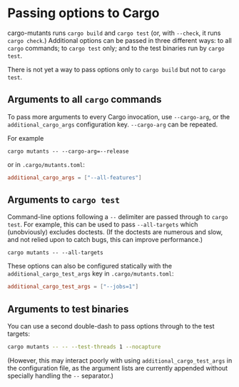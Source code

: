 # Passing options to Cargo

cargo-mutants runs `cargo build` and `cargo test` (or, with `--check`, it runs
`cargo check`.) Additional options can be passed in three different ways: to all
`cargo` commands; to `cargo test` only; and to the test binaries run by `cargo
test`.

There is not yet a way to pass options only to `cargo build` but not to `cargo test`.

## Arguments to all `cargo` commands

To pass more arguments to every Cargo invocation, use `--cargo-arg`, or the `additional_cargo_args` configuration key.
`--cargo-arg` can be repeated.

For example

```shell
cargo mutants -- --cargo-arg=--release
```

or in `.cargo/mutants.toml`:

```toml
additional_cargo_args = ["--all-features"]
```

## Arguments to `cargo test`

Command-line options following a `--` delimiter are passed through to
`cargo test`. For example, this can be used to pass `--all-targets` which (unobviously)
excludes doctests. (If the doctests are numerous and slow, and not relied upon to catch bugs, this can improve performance.)

```shell
cargo mutants -- --all-targets
```

These options can also be configured statically with the `additional_cargo_test_args` key in `.cargo/mutants.toml`:

```toml
additional_cargo_test_args = ["--jobs=1"]
```

## Arguments to test binaries

You can use a second double-dash to pass options through to the test targets:

```sh
cargo mutants -- -- --test-threads 1 --nocapture
```

(However, this may interact poorly with using `additional_cargo_test_args` in the configuration file,
as the argument lists are currently appended without specially handling the `--` separator.)
